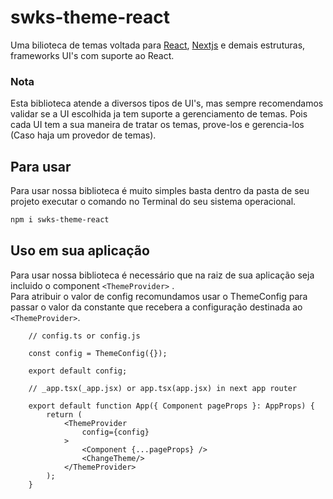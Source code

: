 # swks-theme-react

Uma bilioteca de temas voltada para [React](https://www.npmjs.com/package/react), [Nextjs](https://nextjs.org/) e demais estruturas, frameworks UI's com suporte ao React.

### Nota

Esta biblioteca atende a diversos tipos de UI's, mas sempre recomendamos validar se a UI escolhida ja tem suporte a gerenciamento de temas.
Pois cada UI tem a sua maneira de tratar os temas, prove-los e gerencia-los (Caso haja um provedor de temas).

## Para usar

Para usar nossa biblioteca é muito simples basta dentro da pasta de seu projeto executar o comando no Terminal do seu sistema operacional.
```bash
npm i swks-theme-react
```

## Uso em sua aplicação

Para usar nossa biblioteca é necessário que na raiz de sua aplicação seja incluido o component `<ThemeProvider>` . <br>
Para atribuir o valor de config recomundamos usar o ThemeConfig para passar o valor da constante que recebera a configuração destinada ao `<ThemeProvider>`.

```
    // config.ts or config.js

    const config = ThemeConfig({});
    
    export default config;
```


```
    // _app.tsx(_app.jsx) or app.tsx(app.jsx) in next app router

    export default function App({ Component pageProps }: AppProps) {
        return (
            <ThemeProvider
                config={config}
            >
                <Component {...pageProps} />
                <ChangeTheme/>
            </ThemeProvider>
        );
    }
```